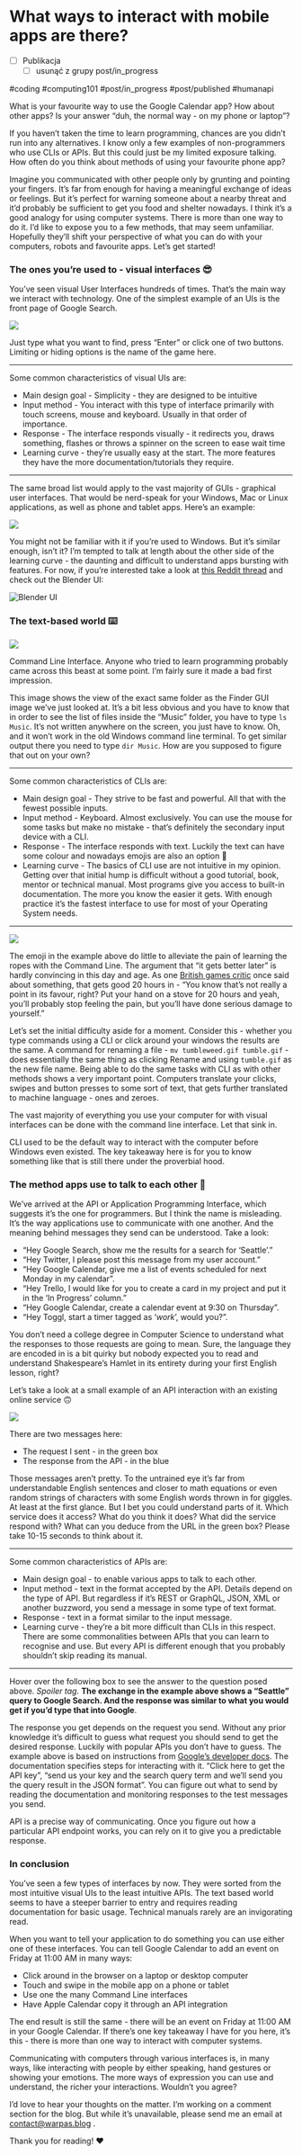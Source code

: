 # What ways to interact with mobile apps are there?
- [ ] Publikacja
	- [ ] usunąć z grupy post/in_progress

#coding #computing101 #post/in_progress #post/published #humanapi

What is your favourite way to use the Google Calendar app? How about other apps? Is your answer “duh, the normal way - on my phone or laptop”?

If you haven’t taken the time to learn programming, chances are you didn’t run into any alternatives. I know only a few examples of non-programmers who use CLIs or APIs. But this could just be my limited exposure talking. How often do you think about  methods of using your favourite phone app?

Imagine you communicated with other people only by grunting and pointing your fingers. It’s far from enough for having a meaningful exchange of ideas or feelings. But it’s perfect for warning someone about a nearby threat and it’d probably be sufficient to get you food and shelter nowadays. I think it’s a good analogy for using computer systems. There is more than one way to do it. I’d like to expose you to a few methods, that may seem unfamiliar. Hopefully they’ll shift your perspective of what you can do with your computers, robots and favourite apps. Let’s get started!

### The ones you’re used to - visual interfaces 😎

You’ve seen visual User Interfaces hundreds of times. That’s the main way we interact with technology. One of the simplest example of an UIs is the front page of Google Search.

![](../img/004/google_ui.png)

Just type what you want to find, press “Enter” or click one of two buttons. Limiting or hiding options is the name of the game here.

- - - -
Some common characteristics of visual UIs are:
* Main design goal - Simplicity - they are designed to be intuitive
* Input method - You interact with this type of interface primarily with touch screens, mouse and keyboard. Usually in that order of importance.
* Response - The interface responds visually - it redirects you, draws something, flashes or throws a spinner on the screen to ease wait time
* Learning curve - they’re usually easy at the start. The more features they have the more documentation/tutorials they require.
- - - -

The same broad list would apply to the vast majority of GUIs - graphical user interfaces. That would be nerd-speak for your Windows, Mac or Linux applications, as well as phone and tablet apps. Here’s an example:

![](../img/004/mac_finder_ui.png)

 You might not be familiar with it if you’re used to Windows. But it’s similar enough, isn’t it? I’m tempted to talk at length about the other side of the learning curve - the daunting and difficult to understand apps bursting with features. For now, if you’re interested take a look at [this Reddit thread](https://www.reddit.com/r/computers/comments/71pcgm/post_software_with_the_most_complicated_ui/) and check out the Blender UI:

![Blender UI](https://i.redd.it/u9nha9xbudnz.jpg)

### The text-based world ⌨️

![](../img/004/mac_sh_cli.png)

Command Line Interface. Anyone who tried to learn programming probably came across this beast at some point. I’m fairly sure it made a bad first impression.

This image shows the view of the exact same folder as the Finder GUI image we’ve just looked at.  It’s a bit less obvious and you have to know that in order to see the list of files inside the “Music” folder, you have to type `ls Music`. It’s not written anywhere on the screen, you just have to know. Oh, and it won’t work in the old Windows command line terminal. To get similar output there you need to type `dir Music`. How are you supposed to figure that out on your own?

- - - -
Some common characteristics of CLIs are:
* Main design goal - They strive to be fast and powerful. All that with the fewest possible inputs.
* Input method - Keyboard. Almost exclusively. You can use the mouse for some tasks but make no mistake - that’s definitely the secondary input device with a CLI.
* Response - The interface responds with text. Luckily the text can have some colour and nowadays emojis are also an option 🥳
* Learning curve -  The basics of CLI use are not intuitive in my opinion. Getting over that initial hump is difficult without a good tutorial, book, mentor or technical manual. Most programs give you access to built-in documentation. The more you know the easier it gets. With enough practice it’s the fastest interface to use for most of your Operating System needs.
- - - -

![](../img/004/mac_iterm_cli.png)

The emoji in the example above do little to alleviate the pain of learning the ropes with the Command Line. The argument that “it gets better later” is hardly convincing in this day and age. As one [British games critic](https://en.wikipedia.org/wiki/Yahtzee_Croshaw) once said about something, that gets good 20 hours in - “You know that’s not really a point in its favour, right? Put your hand on a stove for 20 hours and yeah, you’ll probably stop feeling the pain, but you’ll have done serious damage to yourself.”

Let’s set the initial difficulty aside for a moment. Consider this - whether you type commands using a CLI or click around your windows the results are the same. A command for renaming a file - `mv tumbleweed.gif tumble.gif` - does essentially the same thing as clicking Rename and using `tumble.gif` as the new file name. Being able to do the same tasks with CLI as with other methods shows a very important point. Computers translate your clicks, swipes and button presses to some sort of text, that gets further translated to machine language - ones and zeroes.

The vast majority of everything you use your computer for with visual interfaces can be done with the command line interface. Let that sink in.

CLI used to be the default way to interact with the computer before Windows even existed.  The key takeaway here is for you to know something like that is still there under the proverbial hood.

### The method apps use to talk to each other 📲

We’ve arrived at the API or Application Programming Interface, which suggests it’s the one for programmers. But I think the name is misleading. It’s the way applications use to communicate with one another. And the meaning behind messages they send can be understood. Take a look:

* “Hey Google Search, show me the results for a search for ‘Seattle’.”
* “Hey Twitter, I please post this message from my user account.”
* “Hey Google Calendar, give me a list of events scheduled for next Monday in my calendar”.
* “Hey Trello, I would like for you to create a card in my project and put it in the ‘In Progress’ column.”
* “Hey Google Calendar, create a calendar event at 9:30 on Thursday”.
* “Hey Toggl, start a timer tagged as ‘_work_’, would you?”.

You don’t need a college degree in Computer Science to understand what the responses to those requests are going to mean. Sure, the language they are encoded in is a bit quirky but nobody expected you to read and understand Shakespeare’s Hamlet in its entirety during your first English lesson, right?

Let’s take a look at a small example of an API interaction with an existing online service 🙃

![](../img/004/google_api.png)

There are two messages here:
* The request I sent - in the green box
* The response from the API - in the blue

Those messages aren’t pretty. To the untrained eye it’s far from understandable English sentences and closer to math equations or even random strings of characters with some English words thrown in for giggles. At least at the first glance. But I bet you could understand parts of it. Which service does it access? What do you think it does? What did the service respond with? What can you deduce from the URL in the green box? Please take 10-15 seconds to think about it.

- - - -
Some common characteristics of APIs are:
* Main design goal - to enable various apps to talk to each other.
* Input method - text in the format accepted by the API. Details depend on the type of API. But regardless if it’s REST or GraphQL, JSON, XML or another buzzword, you send a message in some type of text format.
* Response - text in a format similar to the input message.
* Learning curve - they’re a bit more difficult than CLIs in this respect. There are some commonalities between APIs that you can learn to recognise and use. But every API is different enough that you probably shouldn’t skip reading its manual.
- - - -

Hover over the following box to see the answer to the question posed above. _Spoiler tag._ **The exchange in the example above shows a “Seattle” query to Google Search. And the response was similar to what you would get if you’d type that into Google**.

The response you get depends on the request you send. Without any prior knowledge it’s difficult to guess what request you should send to get the desired response. Luckily with popular APIs you don’t have to guess. The example above is based on instructions from [Google’s developer docs](https://developers.google.com/custom-search/v1/using_rest#making_a_request). The documentation specifies steps for interacting with it. “Click here to get the API key”, “send us your key and the search query term and we’ll send you the query result in the JSON format”.  You can figure out what to send by reading the documentation and monitoring responses to the test messages you send.

API is a precise way of communicating. Once you figure out how a particular API endpoint works, you can rely on it to give you a predictable response.

### In conclusion

You’ve seen a few types of interfaces by now. They were sorted from the most intuitive visual UIs to the least intuitive APIs. The text based world seems to have a steeper barrier to entry and requires reading documentation for basic usage. Technical manuals rarely are an invigorating read.

When you want to tell your application to do something you can use either one of these interfaces. You can tell Google Calendar to add an event on Friday at 11:00 AM in many ways:
* Click around in the browser on a laptop or desktop computer
* Touch and swipe in the mobile app on a phone or tablet
* Use one the many Command Line interfaces
* Have Apple Calendar copy it through an API integration

The end result is still the same - there will be an event on Friday at 11:00 AM in your Google Calendar. If there’s one key takeaway I have for you here, it’s this - there is more than one way to interact with computer systems.

Communicating with computers through various interfaces is, in many ways, like interacting with people by either speaking, hand gestures or showing your emotions. The more ways of expression you can use and understand, the richer your interactions. Wouldn’t you agree?

I’d love to hear your thoughts on the matter. I’m working on a comment section for the blog. But while it’s unavailable, please send me an email at  [contact@warpas.blog](mailto:contact@warpas.blog) .

Thank you for reading! ❤️
